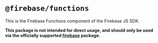 # `@firebase/functions`

This is the Firebase Functions component of the Firebase JS SDK.

**This package is not intended for direct usage, and should only be used via the officially supported [firebase](https://www.npmjs.com/package/firebase) package.**
